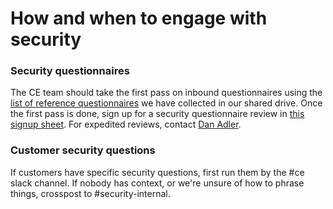 # How and when to engage with security

### Security questionnaires

The CE team should take the first pass on inbound questionnaires using the [list of reference questionnaires](https://drive.google.com/drive/folders/11X8xoX9lK7aHY-UqZQIwQl_aQ8NQFu1D) we have collected in our shared drive. Once the first pass is done, sign up for a security questionnaire review in [this signup sheet](https://docs.google.com/document/d/1Q6J8ZwPYDX-jJ0YU2l2CWXX3qboKD2XTbIeg5Q-NBAk/edit#). For expedited reviews, contact [Dan Adler](../company/team/index.md#dan-adler-he-him).


### Customer security questions

If customers have specific security questions, first run them by the #ce slack channel. If nobody has context, or we're unsure of how to phrase things, crosspost to #security-internal.
